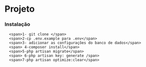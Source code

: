 <h1> Projeto  </h1>


  <h3> Instalação </h3>
  
      <span>1- git clone </span>  
      <span>2-cp .env.example para .env</span>  
      <span>3- adicionar as configurações do banco de dados</span>  
      <span> 4-composer install</span>
      <span>5-php artisan migrate</span> 
      <span> 6-php artisan key: generate /span>
      <span>7-php artisan optimize:clear</span>  
